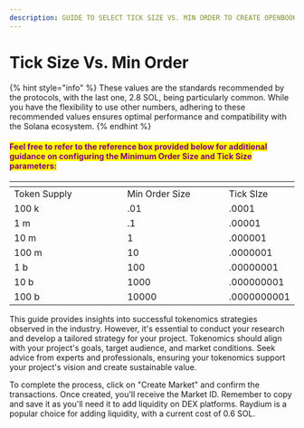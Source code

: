 ```yaml
---
description: GUIDE TO SELECT TICK SIZE VS. MIN ORDER TO CREATE OPENBOOK MARKET
---
```


# Tick Size Vs. Min Order



{% hint style="info" %}
These values are the standards recommended by the protocols, with the last one, 2.8 SOL, being particularly common. While you have the flexibility to use other numbers, adhering to these recommended values ensures optimal performance and compatibility with the Solana ecosystem.
{% endhint %}

&#x20;

#### <mark style="color:purple;">**Feel free to refer to the reference box provided below for additional guidance on configuring the Minimum Order Size and Tick Size parameters:**</mark>

<table data-header-hidden><thead><tr><th width="266"></th><th width="233"></th><th></th></tr></thead><tbody><tr><td>Token Supply</td><td>Min Order Size</td><td>Tick SIze</td></tr><tr><td>100 k</td><td>.01</td><td>.0001</td></tr><tr><td>1 m</td><td>.1</td><td>.00001</td></tr><tr><td>10 m</td><td>1</td><td>.000001</td></tr><tr><td>100 m</td><td>10</td><td>.0000001</td></tr><tr><td>1 b</td><td>100</td><td>.00000001</td></tr><tr><td>10 b</td><td>1000</td><td>.000000001</td></tr><tr><td>100 b</td><td>10000</td><td>.0000000001</td></tr></tbody></table>

This guide provides insights into successful tokenomics strategies observed in the industry. However, it's essential to conduct your research and develop a tailored strategy for your project. Tokenomics should align with your project's goals, target audience, and market conditions. Seek advice from experts and professionals, ensuring your tokenomics support your project's vision and create sustainable value.

&#x20;To complete the process, click on "Create Market" and confirm the transactions. Once created, you'll receive the Market ID. Remember to copy and save it as you'll need it to add liquidity on DEX platforms. Raydium is a popular choice for adding liquidity, with a current cost of 0.6 SOL.
